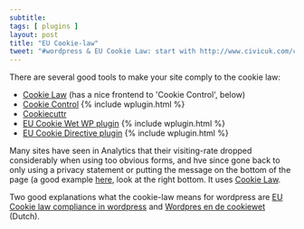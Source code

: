 ```yaml
---
subtitle: 
tags: [ plugins ]
layout: post
title: "EU Cookie-law"
tweet: "#wordpress & EU Cookie Law: start with http://www.civicuk.com/cookie-law/ then http://www.jonworth.eu/eu-cookie-law-compliance-in-wordpress/"
---
```


There are several good tools to make your site comply to the cookie law:

- [Cookie Law][civ] (has a nice frontend to 'Cookie Control', below)
- [Cookie Control][ccp] {% include wplugin.html %}
- [Cookiecuttr][cct] 
- [EU Cookie Wet WP plugin][eup] {% include wplugin.html %}
- [EU Cookie Directive plugin][euc] {% include wplugin.html %}

Many sites have seen in Analytics that their visiting-rate dropped considerably when using too obvious forms, and hve since gone back to only using a privacy statement or putting the message on the bottom of the page (a good example [here][nos], look at the right bottom. It uses [Cookie Law][civ].

Two good explanations what the cookie-law means for wordpress are [EU Cookie law compliance in wordpress][jon] and [Wordpres en de cookiewet][nos] (Dutch).

[civ]: http://www.civicuk.com/cookie-law/index
[ccp]: https://wordpress.org/extend/plugins/cookie-control/
[euc]: https://wordpress.org/extend/plugins/eu-cookie-directive/
[cct]: http://cookiecuttr.com/
[eup]: https://github.com/mijndert/eu-cookiewet-wordpress-plugin
[jon]: http://www.jonworth.eu/eu-cookie-law-compliance-in-wordpress/
[nos]: http://www.nostromo.nl/wordpress-en-de-cookiewet/
